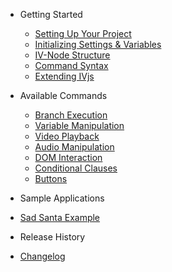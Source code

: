 <!-- docs/_sidebar.md -->

* Getting Started

  * [Setting Up Your Project](/getting-started/setup.md)
  * [Initializing Settings & Variables](/getting-started/settings.md)
  * [IV-Node Structure](/getting-started/nodeStructure.md)
  * [Command Syntax](/getting-started/commandSyntax.md)
  * [Extending IVjs](/advanced/plugins.md)


* Available Commands

  * [Branch Execution](/commands/branch.md)
  * [Variable Manipulation](/commands/variableCommands.md)
  * [Video Playback](/commands/video.md)
  * [Audio Manipulation](/commands/audio.md)
  * [DOM Interaction](/commands/interaction.md)
  * [Conditional Clauses](/commands/conditional.md)
  * [Buttons](/commands/buttons.md)


* Sample Applications

 * [Sad Santa Example](/demos/sad-santa.md)


* Release History

 * [Changelog](https://github.com/IVjs/IVjs/blob/master/CHANGELOG.md)
